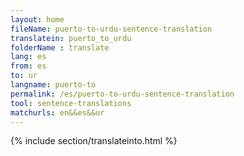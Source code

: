 ```yaml
---
layout: home
fileName: puerto-to-urdu-sentence-translation
translatein: puerto_to_urdu
folderName : translate
lang: es
from: es
to: ur
langname: puerto-to
permalink: /es/puerto-to-urdu-sentence-translation
tool: sentence-translations
matchurls: en&&es&&ur
---
```

{% include section/translateinto.html %}
